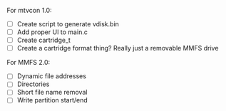 For mtvcon 1.0:
- [ ] Create script to generate vdisk.bin
- [ ] Add proper UI to main.c
- [ ] Create cartridge_t
- [ ] Create a cartridge format thing? Really just a removable MMFS drive

For MMFS 2.0:
- [ ] Dynamic file addresses
- [ ] Directories
- [ ] Short file name removal
- [ ] Write partition start/end
